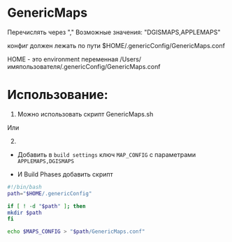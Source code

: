 # GenericMaps

Перечислять через ","
Возможные значения: "DGISMAPS,APPLEMAPS"

конфиг должен лежать по пути $HOME/.genericConfig/GenericMaps.conf

HOME - это environment переменная 
/Users/имяпользователя/.genericConfig/GenericMaps.conf

# Использование:
1. Можно использовать скрипт GenericMaps.sh

Или

2. 
* Добавить в `build settings` ключ `MAP_CONFIG` с параметрами `APPLEMAPS,DGISMAPS`

* И Build Phases добавить скрипт

``` bash
#!/bin/bash
path="$HOME/.genericConfig"

if [ ! -d "$path" ]; then
mkdir $path
fi

echo $MAPS_CONFIG > "$path/GenericMaps.conf"
```
